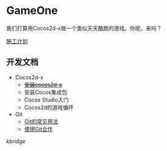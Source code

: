 # GameOne

我们打算用Cocos2d-x做一个类似天天酷跑的游戏。你呢，来吗？

[施工计划](doc/plan.md)

## 开发文档

- Cocos2d-x
  - ~~[安装cocos2d-x](doc/install\_cocos2dx.md)~~
  - 安装Cocos集成包
  - Cocos Studio入门
  - Cocos2d的游戏循环
- Git
  - [Git的常见用法](doc/git_intro.md)
  - [使用Git合作](doc/contribute_using_git.md)

*kbridge*
